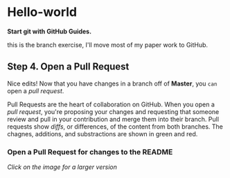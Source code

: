 # Hello-world

**Start git with GitHub Guides.**

this is the branch exercise, I'll move most of my paper work to GitHub.

## Step 4. Open a Pull Request

Nice edits! Now that you have changes in a branch off of **Master**, you `can`  open a *pull request*.

Pull Requests are the heart of collaboration on GitHub. When you open a *pull request*, you're proposing your changes and requesting that someone review and pull in your contribution and merge them into their branch. Pull requests show *diffs*, or differences, of the content from both branches. The chagnes, additions, and substractions are shown in green and red.

### Open a Pull Request for changes to the README

*Click on the image for a larger version*


